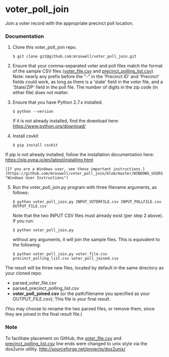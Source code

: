 voter_poll_join
=================

Join a voter record with the appropriate precinct poll location.


### Documentation

1. Clone this voter_poll_join repo.
   ```
   $ git clone git@github.com:mroswell/voter_poll_join.git
   ```

2. Ensure that your comma-separated voter and poll files match the format of the sample CSV files ([voter_file.csv](https://github.com/mroswell/voter_poll_join/raw/master/voter_file.csv "voter_file.csv")  and [precinct_polling_list.csv](https://github.com/mroswell/voter_poll_join/raw/master/precinct_polling_list.csv "precinct_polling_list.csv")). Note: nearly any prefix before the "-" in the 'Precinct ID' and 'Precinct' fields could work, as long as there is a 'state' field in the voter file, and a 'State/ZIP' field in the poll file. The number of digits in the zip code (in either file) does not matter.

3. Ensure that you have Python 2.7.x installed.
    ```
    $ python --version
    ```
    If it is not already installed, find the download here:
    https://www.python.org/download/

4. Install csvkit
    ```
    $ pip install csvkit
    ```
If pip is not already installed, follow the installation documentation here:
https://pip.pypa.io/en/latest/installing.html

    [If you are a Windows user, see these important instructions.](https://github.com/mroswell/voter_poll_join/blob/master/WINDOWS_USERS.md "Windows User Instructions")

5. Run the voter_poll_join.py program with three filename arguments, as follows:

    ```
    $ python voter_poll_join.py INPUT_VOTERFILE.csv INPUT_POLLFILE.csv OUTPUT_FILE.csv
    ```
    Note that the two INPUT CSV files must already exist (per step 2 above). If you run:

    ```
    $ python voter_poll_join.py
    ```
    without any arguments, it will join the sample files. This is equivalent to the following:
    ```
   $ python voter_poll_join.py voter_file.csv precinct_polling_list.csv voter_poll_joined.csv
    ```

The result will be three new files, located by default in the same directory as your cloned repo:
 - parsed_voter_file.csv
 - parsed_precinct_polling_list.csv
 - __voter_poll_joined.csv__ (or the path/filename you specified as your OUTPUT_FILE.csv); This file is your final result.

(You may choose to rename the two parsed files, or remove them, since they are joined in the final result file.)


### Note
To facilitate placement on GitHub, the [voter_file.csv](https://github.com/mroswell/voter_poll_join/raw/master/voter_file.csv "voter_file.csv")  and [precinct_polling_list.csv](https://github.com/mroswell/voter_poll_join/raw/master/precinct_polling_list.csv "precinct_polling_list.csv") line ends were changed to unix style via the dos2unix utility.
http://sourceforge.net/projects/dos2unix/

